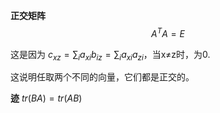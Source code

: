 **正交矩阵**
$$
A^TA=E
$$

这是因为 $c_{xz}=\sum_i a_{xi}b_{iz}=\sum_{i}a_{xi}a_{zi}$，当x≠z时，为0.

这说明任取两个不同的向量，它们都是正交的。


**迹**
$tr(BA)=tr(AB)$